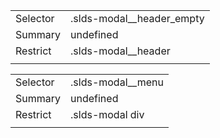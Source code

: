 
|  |  |
|-------|-------|
| Selector | .slds-modal__header_empty |
| Summary | undefined |
| Restrict | .slds-modal__header |
|  |  |


|  |  |
|-------|-------|
| Selector | .slds-modal__menu |
| Summary | undefined |
| Restrict | .slds-modal div |
|  |  |

